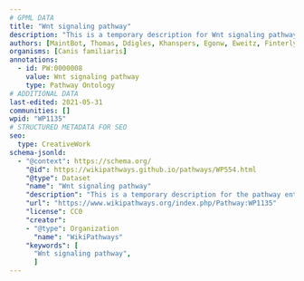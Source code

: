 ```yaml
---
# GPML DATA
title: "Wnt signaling pathway"
description: "This is a temporary description for Wnt signaling pathway"
authors: [MaintBot, Thomas, Ddigles, Khanspers, Egonw, Eweitz, Finterly]
organisms: [Canis familiaris]
annotations:
  - id: PW:0000008
    value: Wnt signaling pathway
    type: Pathway Ontology
# ADDITIONAL DATA
last-edited: 2021-05-31
communities: []
wpid: "WP1135"
# STRUCTURED METADATA FOR SEO
seo:
  type: CreativeWork
schema-jsonld:
  - "@context": https://schema.org/
    "@id": https://wikipathways.github.io/pathways/WP554.html
    "@type": Dataset
    "name": "Wnt signaling pathway"
    "description": "This is a temporary description for the pathway entitled: Wnt signaling pathway"
    "url": "https://www.wikipathways.org/index.php/Pathway:WP1135"
    "license": CC0
    "creator":
    - "@type": Organization
      "name": "WikiPathways"
    "keywords": [
      "Wnt signaling pathway",
      ]
---
```

